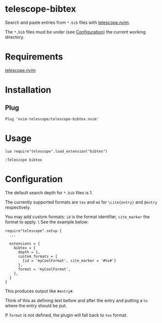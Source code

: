 # telescope-bibtex

Search and paste entries from `*.bib` files with [telescope.nvim](https://github.com/nvim-telescope).

The `*.bib` files must be under (see [Configuration](#configuration)) the current working directory.

# Requirements

[telescope.nvim](https://github.com/nvim-telescope/telescope.nvim)

# Installation

## Plug

```
Plug 'nvim-telescope/telescope-bibtex.nvim'
```

# Usage

```
lua require"telescope".load_extension("bibtex")

:Telescope bibtex
```

# Configuration

The default search depth for `*.bib` files is 1.

The currently supported formats are `tex` and `md` for `\cite{entry}` and `@entry` respectively.

You may add custom formats: `id` is the format identifier, `cite_marker` the format to apply. \\
See the example below:

```
require"telescope".setup {
  ...

  extensions = {
    bibtex = {
      depth = 1,
      custom_formats = {
        {id = 'myCoolFormat', cite_marker = '#%s#'}
      },
      format = 'myCoolFormat',
    },
  }
}
```

This produces output like `#entry#`.

Think of this as defining text before and after the entry and putting a `%s` where the entry should be put.

If `format` is not defined, the plugin will fall back to `tex` format.
